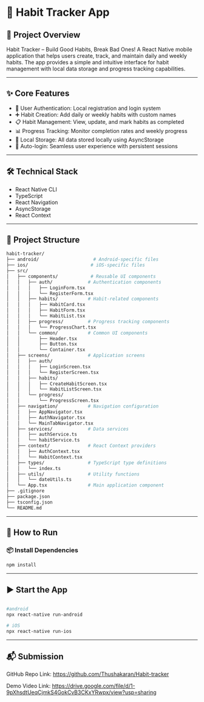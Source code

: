 # 📱 Habit Tracker App

## 🎯 Project Overview
Habit Tracker – Build Good Habits, Break Bad Ones!
A React Native mobile application that helps users create, track, and maintain daily and weekly habits. The app provides a simple and intuitive interface for habit management with local data storage and progress tracking capabilities.

---

## ✨ Core Features
- 🔐 User Authentication: Local registration and login system
- ➕ Habit Creation: Add daily or weekly habits with custom names
- 📋 Habit Management: View, update, and mark habits as completed
- 📊 Progress Tracking: Monitor completion rates and weekly progress
- 💾 Local Storage: All data stored locally using AsyncStorage
- 🔄 Auto-login: Seamless user experience with persistent sessions

---

## 🛠 Technical Stack
- React Native CLI
- TypeScript
- React Navigation
- AsyncStorage 
- React Context

---

## 📁 Project Structure
```bash
habit-tracker/
├── android/                    # Android-specific files
├── ios/                       # iOS-specific files
├── src/
│   ├── components/            # Reusable UI components
│   │   ├── auth/             # Authentication components
│   │   │   ├── LoginForm.tsx
│   │   │   └── RegisterForm.tsx
│   │   ├── habits/           # Habit-related components
│   │   │   ├── HabitCard.tsx
│   │   │   ├── HabitForm.tsx
│   │   │   └── HabitList.tsx
│   │   ├── progress/         # Progress tracking components
│   │   │   └── ProgressChart.tsx
│   │   └── common/           # Common UI components
│   │       ├── Header.tsx
│   │       ├── Button.tsx
│   │       └── Container.tsx
│   ├── screens/              # Application screens
│   │   ├── auth/
│   │   │   ├── LoginScreen.tsx
│   │   │   └── RegisterScreen.tsx
│   │   ├── habits/
│   │   │   ├── CreateHabitScreen.tsx
│   │   │   └── HabitListScreen.tsx
│   │   └── progress/
│   │       └── ProgressScreen.tsx
│   ├── navigation/           # Navigation configuration
│   │   ├── AppNavigator.tsx
│   │   ├── AuthNavigator.tsx
│   │   └── MainTabNavigator.tsx
│   ├── services/             # Data services
│   │   ├── authService.ts
│   │   └── habitService.ts
│   ├── context/              # React Context providers
│   │   ├── AuthContext.tsx
│   │   └── HabitContext.tsx
│   ├── types/                # TypeScript type definitions
│   │   └── index.ts
│   ├── utils/                # Utility functions
│   │   └── dateUtils.ts
│   └── App.tsx               # Main application component
├── .gitignore
├── package.json
├── tsconfig.json
└── README.md
```
---

## 🧪 How to Run

### 📦 Install Dependencies

```bash
npm install
```
---

## ▶️ Start the App
```bash

#android
npx react-native run-android

# iOS
npx react-native run-ios
```
---

## 📬 Submission

GitHub Repo Link: https://github.com/Thushakaran/Habit-tracker

Demo Video Link: https://drive.google.com/file/d/1-9pXhsdtUeqCjmkS4GokCvB3CKxYRwpx/view?usp=sharing





